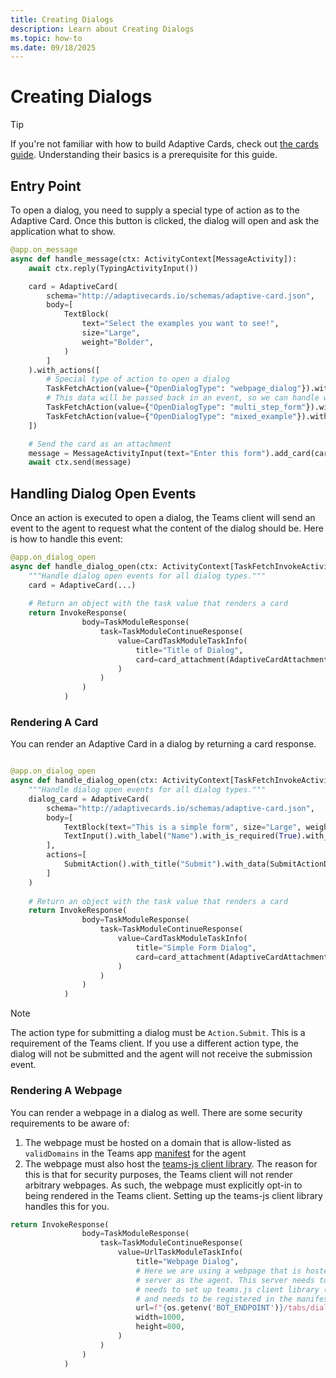 ```yaml
---
title: Creating Dialogs
description: Learn about Creating Dialogs
ms.topic: how-to
ms.date: 09/18/2025
---
```


# Creating Dialogs

> [!TIP]
> If you're not familiar with how to build Adaptive Cards, check out [the cards guide](../adaptive-cards.md). Understanding their basics is a prerequisite for this guide.

## Entry Point

To open a dialog, you need to supply a special type of action as to the Adaptive Card. Once this button is clicked, the dialog will open and ask the application what to show.

```python
@app.on_message
async def handle_message(ctx: ActivityContext[MessageActivity]):
    await ctx.reply(TypingActivityInput())

    card = AdaptiveCard(
        schema="http://adaptivecards.io/schemas/adaptive-card.json",
        body=[
            TextBlock(
                text="Select the examples you want to see!",
                size="Large",
                weight="Bolder",
            )
        ]
    ).with_actions([
        # Special type of action to open a dialog
        TaskFetchAction(value={"OpenDialogType": "webpage_dialog"}).with_title("Webpage Dialog"),
        # This data will be passed back in an event, so we can handle what to show in the dialog
        TaskFetchAction(value={"OpenDialogType": "multi_step_form"}).with_title("Multi-step Form"),
        TaskFetchAction(value={"OpenDialogType": "mixed_example"}).with_title("Mixed Example")
    ])

    # Send the card as an attachment
    message = MessageActivityInput(text="Enter this form").add_card(card)
    await ctx.send(message)
```

## Handling Dialog Open Events

Once an action is executed to open a dialog, the Teams client will send an event to the agent to request what the content of the dialog should be. Here is how to handle this event:

```python
@app.on_dialog_open
async def handle_dialog_open(ctx: ActivityContext[TaskFetchInvokeActivity]):
    """Handle dialog open events for all dialog types."""
    card = AdaptiveCard(...)
    
    # Return an object with the task value that renders a card
    return InvokeResponse(
                body=TaskModuleResponse(
                    task=TaskModuleContinueResponse(
                        value=CardTaskModuleTaskInfo(
                            title="Title of Dialog",
                            card=card_attachment(AdaptiveCardAttachment(content=card)),
                        )
                    )
                )
            )
```

### Rendering A Card

You can render an Adaptive Card in a dialog by returning a card response.

```python

@app.on_dialog_open
async def handle_dialog_open(ctx: ActivityContext[TaskFetchInvokeActivity]):
    """Handle dialog open events for all dialog types."""
    dialog_card = AdaptiveCard(
        schema="http://adaptivecards.io/schemas/adaptive-card.json",
        body=[
            TextBlock(text="This is a simple form", size="Large", weight="Bolder"),
            TextInput().with_label("Name").with_is_required(True).with_id("name").with_placeholder("Enter your name"),
        ],
        actions=[
            SubmitAction().with_title("Submit").with_data(SubmitActionData(ms_teams={"SubmissionDialogType": "simple_form"}))
        ]
    )
    
    # Return an object with the task value that renders a card
    return InvokeResponse(
                body=TaskModuleResponse(
                    task=TaskModuleContinueResponse(
                        value=CardTaskModuleTaskInfo(
                            title="Simple Form Dialog",
                            card=card_attachment(AdaptiveCardAttachment(content=dialog_card)),
                        )
                    )
                )
            )
```

> [!NOTE]
> The action type for submitting a dialog must be `Action.Submit`. This is a requirement of the Teams client. If you use a different action type, the dialog will not be submitted and the agent will not receive the submission event.

### Rendering A Webpage

You can render a webpage in a dialog as well. There are some security requirements to be aware of:

1. The webpage must be hosted on a domain that is allow-listed as `validDomains` in the Teams app [manifest](/teams/deployment/manifest) for the agent
2. The webpage must also host the [teams-js client library](https://www.npmjs.com/package/@microsoft/teams-js). The reason for this is that for security purposes, the Teams client will not render arbitrary webpages. As such, the webpage must explicitly opt-in to being rendered in the Teams client. Setting up the teams-js client library handles this for you.

```python
return InvokeResponse(
                body=TaskModuleResponse(
                    task=TaskModuleContinueResponse(
                        value=UrlTaskModuleTaskInfo(
                            title="Webpage Dialog",
                            # Here we are using a webpage that is hosted in the same
                            # server as the agent. This server needs to be publicly accessible,
                            # needs to set up teams.js client library (https://www.npmjs.com/package/@microsoft/teams-js)
                            # and needs to be registered in the manifest.
                            url=f"{os.getenv('BOT_ENDPOINT')}/tabs/dialog-webpage",
                            width=1000,
                            height=800,
                        )
                    )
                )
            )
```
